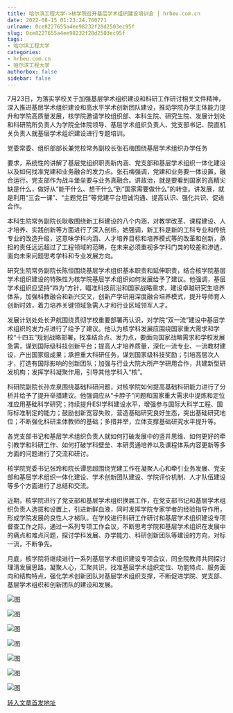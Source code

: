 ```yaml
---
title: 哈尔滨工程大学->核学院召开基层学术组织建设培训会 | hrbeu.com.cn
date: 2022-08-15 01:23:24.760771
urlname: 0ce8227655a4ee98232f28d2503ec95f
slug: 0ce8227655a4ee98232f28d2503ec95f
tags: 
- 哈尔滨工程大学
categories:
- hrbeu.com.cn
- 哈尔滨工程大学
authorbox: false
sidebar: false
---
```

7月23日，为落实学校关于加强基层学术组织建设和科研工作研讨相关文件精神，深入推进基层学术组织建设和高水平学术创新团队建设，推动学院办学主体能力提升和学院高质量发展，核学院邀请学校组织部、本科生院、研究生院、发展计划处和科研院所负责人为学院全体院领导、基层学术组织负责人、党支部书记、院直机关负责人就基层学术组织建设进行专题培训。

党委常委、组织部部长兼党校常务副校长张石梅围绕基层学术组织办学任务
<!--more-->
要求，系统性的讲解了基层党组织职责新内涵、党支部和基层学术组织一体化建设以及如何找准党建和业务融合的发力点。张石梅强调，党建和业务要一体设置，融合运行。党支部作为战斗堡垒要与业务真融合。讲政治，就是要看到国家的高精尖缺是什么，做好从“能干什么、想干什么”到“国家需要做什么”的转变。讲发展，就是利用“三会一课”、“主题党日”等党建平台坦诚沟通、提高认识、强化共识、促进合作。

本科生院常务副院长耿敬围绕新工科建设的八个内涵，对教学改革、课程建设、人才培养、实践创新等方面进行了深入剖析。她强调，新工科是新的工科专业和传统专业的改造升级，这意味学科内涵、人才培养目标和培养模式等的改革和创新，承担的责任远远超过了工程领域的范畴，在未来必须重视多学科门类的较差和渗透，面向未来问题思考学科和专业发展方向。

研究生院常务副院长陈恒围绕基层学术组织基本职责和延伸职责，结合核学院基层学术组织建设的特殊性为核学院基层学术组织如何发展给予了建议。他强调，基层学术组织应坚持“四为”方针，瞄准科技前沿和国家战略需求，建设卓越研究生培养体系，加强科教融合和新兴交叉，创新产学研用深度融合培养模式，提升导师育人创新时效，着力培养关键领域急需人才和行业区域领军人才。

发展计划处处长尹航围绕贯彻学校重要部署再认识，对学院“双一流”建设中基层学术组织的发力点进行了给予了建议。他认为核学科发展应围绕国家重大需求和学校“十四五”规划战略部署，找准结合点、发力点，要面向国家战略需求和学校发展急需，谋划国际级科技创新平台；提高人才培养质量，深化一流专业、一流教材建设，产出国家级成果；承担重大科研任务，谋划国家级科技奖励；引培高层次人才，打造有国际影响的创新团队；加强与行业大院大所产学研用合作，共建新型研发机构；发挥学科凝聚作用，引导其他学科入“核”。

科研院副院长孙龙泉围绕基础科研问题，对核学院如何提高基础科研能力进行了分析并给予了提升举措建议。他强调应从“卡脖子”问题和国家重大需求中提炼和定位准应用基础科学研究；持续提升ESI学科建设水平，增强参与国际大科学工程、国际标准制定的能力；鼓励创新宽容失败，营造基础研究良好生态，突出基础研究地位；不断强化科研主体教师的基础；多措并举，立体支撑基础研究水平提升等。

各党支部书记和基层学术组织负责人就如何打破发展中的竖井思维、如何更好的牵引教学和科研工作、如何打破学科壁垒、本研贯通培养以及课程体系内容更新等多方面的问题进行了交流和研讨。

核学院党委书记张玲和院长谭思超围绕党建工作在凝聚人心和牵引业务发展、党支部和基层学术组织一体化建设、学术创新团队建设、学院评价机制、人才队伍建设等多个方面进行了总结和交流。

近期，核学院进行了党支部和基层学术组织换届工作，在党支部书记和基层学术组织负责人选拔和设置上，引进新鲜血液，同时发挥学院专家学者的经验指导作用，形成学院发展的良性人才梯队。在学校进行科研工作研讨和基层学术组织建设专项督查工作之际，通过一系列专项工作会议，不断思考学院和基层学术组织在发展中的痛点和难点问题，探讨学科发展、办学能力、科研创新团队等建设的方向，对标一流，不断争先。

月底，核学院将继续进行一系列基层学术组织建设专项会议，同全院教师共同探讨理清发展思路，凝聚人心，汇聚共识，找准基层学术组织定位、功能特点、服务面向和结构特点，强化学术创新团队对基层学术组织支撑，不断促进学院、党支部、基层学术组织和创新团队的建设和发展。

![图](http://gongxue.cn/__local/A/0D/9A/8CC09D79D2A3501CE18D95F1FC8_D48AD34B_C599.jpg)

![图](http://gongxue.cn/__local/1/C3/75/A0FEA0D1C28561ECF133281DCF4_3E2CA955_8A9C.jpg)

![图](http://gongxue.cn/__local/4/63/D0/85205487FAE838F5A56F9C5A4F7_B92344D6_AA28.jpg)

![图](http://gongxue.cn/__local/4/13/9C/4BC37A9454FB1CB47CF9C775358_BBBF1297_86C6.jpg)

![图](http://gongxue.cn/__local/4/D2/34/3FE8E4A3EDED30EE03203478F6A_43C60D63_D722.jpg)

![图](http://gongxue.cn/__local/3/21/9E/33C7D89D956AA53B7351D8B9EE3_87520FF8_9B75.jpg)

![图](http://gongxue.cn/__local/4/F3/0D/DAAC1D34C40182EEDFF35BBDA7A_1DF8F8E7_ECF2.jpg)

[转入文章首发地址](http://gongxue.cn/info/1015/72433.htm)